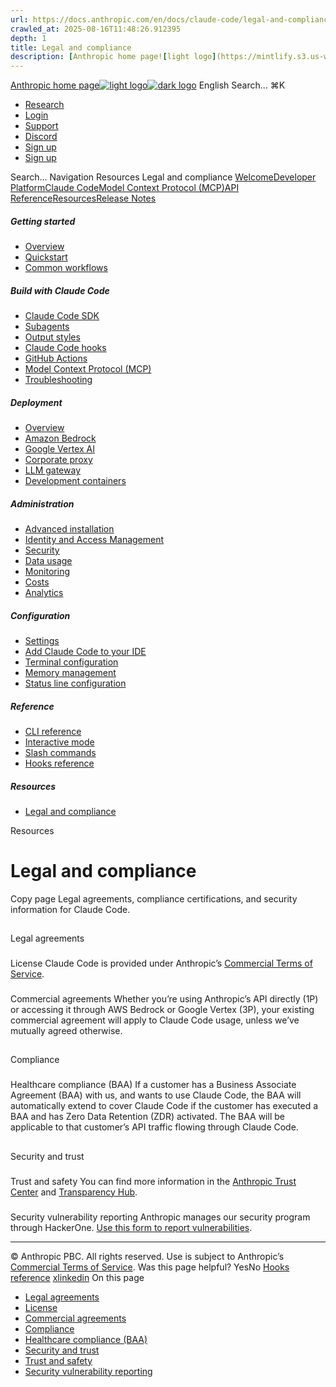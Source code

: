 ```yaml
---
url: https://docs.anthropic.com/en/docs/claude-code/legal-and-compliance
crawled_at: 2025-08-16T11:48:26.912395
depth: 1
title: Legal and compliance
description: [Anthropic home page![light logo](https://mintlify.s3.us-west-1.amazonaws.com/anthropic/logo/light.svg)![dark logo](https://mintlify.s3.us-west-1.amazonaws.com/anthropic/logo/dark.svg)](https://docs.a...
---
```


[Anthropic home page![light logo](https://mintlify.s3.us-west-1.amazonaws.com/anthropic/logo/light.svg)![dark logo](https://mintlify.s3.us-west-1.amazonaws.com/anthropic/logo/dark.svg)](https://docs.anthropic.com/)
English
Search...
⌘K
  * [Research](https://www.anthropic.com/research)
  * [Login](https://console.anthropic.com/login)
  * [Support](https://support.anthropic.com/)
  * [Discord](https://www.anthropic.com/discord)
  * [Sign up](https://console.anthropic.com/login)
  * [Sign up](https://console.anthropic.com/login)


Search...
Navigation
Resources
Legal and compliance
[Welcome](https://docs.anthropic.com/en/home)[Developer Platform](https://docs.anthropic.com/en/docs/intro)[Claude Code](https://docs.anthropic.com/en/docs/claude-code/overview)[Model Context Protocol (MCP)](https://docs.anthropic.com/en/docs/mcp)[API Reference](https://docs.anthropic.com/en/api/messages)[Resources](https://docs.anthropic.com/en/resources/overview)[Release Notes](https://docs.anthropic.com/en/release-notes/overview)
##### Getting started
  * [Overview](https://docs.anthropic.com/en/docs/claude-code/overview)
  * [Quickstart](https://docs.anthropic.com/en/docs/claude-code/quickstart)
  * [Common workflows](https://docs.anthropic.com/en/docs/claude-code/common-workflows)


##### Build with Claude Code
  * [Claude Code SDK](https://docs.anthropic.com/en/docs/claude-code/sdk)
  * [Subagents](https://docs.anthropic.com/en/docs/claude-code/sub-agents)
  * [Output styles](https://docs.anthropic.com/en/docs/claude-code/output-styles)
  * [Claude Code hooks](https://docs.anthropic.com/en/docs/claude-code/hooks-guide)
  * [GitHub Actions](https://docs.anthropic.com/en/docs/claude-code/github-actions)
  * [Model Context Protocol (MCP)](https://docs.anthropic.com/en/docs/claude-code/mcp)
  * [Troubleshooting](https://docs.anthropic.com/en/docs/claude-code/troubleshooting)


##### Deployment
  * [Overview](https://docs.anthropic.com/en/docs/claude-code/third-party-integrations)
  * [Amazon Bedrock](https://docs.anthropic.com/en/docs/claude-code/amazon-bedrock)
  * [Google Vertex AI](https://docs.anthropic.com/en/docs/claude-code/google-vertex-ai)
  * [Corporate proxy](https://docs.anthropic.com/en/docs/claude-code/corporate-proxy)
  * [LLM gateway](https://docs.anthropic.com/en/docs/claude-code/llm-gateway)
  * [Development containers](https://docs.anthropic.com/en/docs/claude-code/devcontainer)


##### Administration
  * [Advanced installation](https://docs.anthropic.com/en/docs/claude-code/setup)
  * [Identity and Access Management](https://docs.anthropic.com/en/docs/claude-code/iam)
  * [Security](https://docs.anthropic.com/en/docs/claude-code/security)
  * [Data usage](https://docs.anthropic.com/en/docs/claude-code/data-usage)
  * [Monitoring](https://docs.anthropic.com/en/docs/claude-code/monitoring-usage)
  * [Costs](https://docs.anthropic.com/en/docs/claude-code/costs)
  * [Analytics](https://docs.anthropic.com/en/docs/claude-code/analytics)


##### Configuration
  * [Settings](https://docs.anthropic.com/en/docs/claude-code/settings)
  * [Add Claude Code to your IDE](https://docs.anthropic.com/en/docs/claude-code/ide-integrations)
  * [Terminal configuration](https://docs.anthropic.com/en/docs/claude-code/terminal-config)
  * [Memory management](https://docs.anthropic.com/en/docs/claude-code/memory)
  * [Status line configuration](https://docs.anthropic.com/en/docs/claude-code/statusline)


##### Reference
  * [CLI reference](https://docs.anthropic.com/en/docs/claude-code/cli-reference)
  * [Interactive mode](https://docs.anthropic.com/en/docs/claude-code/interactive-mode)
  * [Slash commands](https://docs.anthropic.com/en/docs/claude-code/slash-commands)
  * [Hooks reference](https://docs.anthropic.com/en/docs/claude-code/hooks)


##### Resources
  * [Legal and compliance](https://docs.anthropic.com/en/docs/claude-code/legal-and-compliance)


Resources
# Legal and compliance
Copy page
Legal agreements, compliance certifications, and security information for Claude Code.
## 
[​](https://docs.anthropic.com/en/docs/claude-code/legal-and-compliance#legal-agreements)
Legal agreements
### 
[​](https://docs.anthropic.com/en/docs/claude-code/legal-and-compliance#license)
License
Claude Code is provided under Anthropic’s [Commercial Terms of Service](https://www.anthropic.com/legal/commercial-terms).
### 
[​](https://docs.anthropic.com/en/docs/claude-code/legal-and-compliance#commercial-agreements)
Commercial agreements
Whether you’re using Anthropic’s API directly (1P) or accessing it through AWS Bedrock or Google Vertex (3P), your existing commercial agreement will apply to Claude Code usage, unless we’ve mutually agreed otherwise.
## 
[​](https://docs.anthropic.com/en/docs/claude-code/legal-and-compliance#compliance)
Compliance
### 
[​](https://docs.anthropic.com/en/docs/claude-code/legal-and-compliance#healthcare-compliance-baa)
Healthcare compliance (BAA)
If a customer has a Business Associate Agreement (BAA) with us, and wants to use Claude Code, the BAA will automatically extend to cover Claude Code if the customer has executed a BAA and has Zero Data Retention (ZDR) activated. The BAA will be applicable to that customer’s API traffic flowing through Claude Code.
## 
[​](https://docs.anthropic.com/en/docs/claude-code/legal-and-compliance#security-and-trust)
Security and trust
### 
[​](https://docs.anthropic.com/en/docs/claude-code/legal-and-compliance#trust-and-safety)
Trust and safety
You can find more information in the [Anthropic Trust Center](https://trust.anthropic.com) and [Transparency Hub](https://www.anthropic.com/transparency).
### 
[​](https://docs.anthropic.com/en/docs/claude-code/legal-and-compliance#security-vulnerability-reporting)
Security vulnerability reporting
Anthropic manages our security program through HackerOne. [Use this form to report vulnerabilities](https://hackerone.com/anthropic-vdp/reports/new?type=team&report_type=vulnerability).
* * *
© Anthropic PBC. All rights reserved. Use is subject to Anthropic’s [Commercial Terms of Service](https://www.anthropic.com/legal/commercial-terms).
Was this page helpful?
YesNo
[Hooks reference](https://docs.anthropic.com/en/docs/claude-code/hooks)
[x](https://x.com/AnthropicAI)[linkedin](https://www.linkedin.com/company/anthropicresearch)
On this page
  * [Legal agreements](https://docs.anthropic.com/en/docs/claude-code/legal-and-compliance#legal-agreements)
  * [License](https://docs.anthropic.com/en/docs/claude-code/legal-and-compliance#license)
  * [Commercial agreements](https://docs.anthropic.com/en/docs/claude-code/legal-and-compliance#commercial-agreements)
  * [Compliance](https://docs.anthropic.com/en/docs/claude-code/legal-and-compliance#compliance)
  * [Healthcare compliance (BAA)](https://docs.anthropic.com/en/docs/claude-code/legal-and-compliance#healthcare-compliance-baa)
  * [Security and trust](https://docs.anthropic.com/en/docs/claude-code/legal-and-compliance#security-and-trust)
  * [Trust and safety](https://docs.anthropic.com/en/docs/claude-code/legal-and-compliance#trust-and-safety)
  * [Security vulnerability reporting](https://docs.anthropic.com/en/docs/claude-code/legal-and-compliance#security-vulnerability-reporting)


